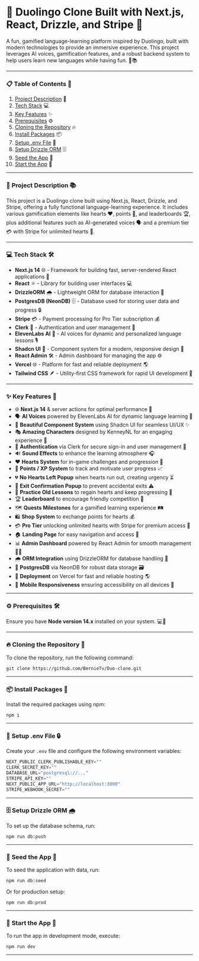 
# 🌟 Duolingo Clone Built with Next.js, React, Drizzle, and Stripe 🚀

A fun, gamified language-learning platform inspired by Duolingo, built with modern technologies to provide an immersive experience. This project leverages AI voices, gamification features, and a robust backend system to help users learn new languages while having fun. 🎉📚

---

### 📋 **Table of Contents** 🔗

1. [Project Description](#project-description) 📝
2. [Tech Stack](#tech-stack) 💻
3. [Key Features](#key-features) ✨
4. [Prerequisites](#prerequisites) ⚙️
5. [Cloning the Repository](#cloning-the-repository) 🔥
6. [Install Packages](#install-packages) 📦
7. [Setup .env File](#setup-env-file) 🔑
8. [Setup Drizzle ORM](#setup-drizzle-orm) 🗄️
9. [Seed the App](#seed-the-app) 🌱
10. [Start the App](#start-the-app) 🚀

---

### 📝 **Project Description** 📚

This project is a Duolingo clone built using Next.js, React, Drizzle, and Stripe, offering a fully functional language-learning experience. It includes various gamification elements like hearts ❤️, points 🌟, and leaderboards 🏆, plus additional features such as AI-generated voices 🗣️ and a premium tier 💳 with Stripe for unlimited hearts 💖.

---

### 💻 **Tech Stack** 🛠️

- **Next.js 14** 🌐 - Framework for building fast, server-rendered React applications 🚀
- **React** ⚛️ - Library for building user interfaces 💻
- **DrizzleORM** 🌧️ - Lightweight ORM for database interaction 💾
- **PostgresDB (NeonDB)** 🗄️ - Database used for storing user data and progress 🔒
- **Stripe** 💳 - Payment processing for Pro Tier subscription 💰
- **Clerk** 🔐 - Authentication and user management 👤
- **ElevenLabs AI** 🧠 - AI voices for dynamic and personalized language lessons 🎙️
- **Shadcn UI** 🎨 - Component system for a modern, responsive design 🌟
- **React Admin** 🛠️ - Admin dashboard for managing the app ⚙️
- **Vercel** 🌐 - Platform for fast and reliable deployment 🌎
- **Tailwind CSS** 🪶 - Utility-first CSS framework for rapid UI development 🎨

---

### ✨ **Key Features** 🔑

- 🌐 **Next.js 14** & server actions for optimal performance 🚀
- 🗣️ **AI Voices** powered by ElevenLabs AI for dynamic language learning 🧠
- 🎨 **Beautiful Component System** using Shadcn UI for seamless UI/UX ✨
- 🎭 **Amazing Characters** designed by KenneyNL for an engaging experience 👾
- 🔐 **Authentication** via Clerk for secure sign-in and user management 🔑
- 🔊 **Sound Effects** to enhance the learning atmosphere 🎧
- ❤️ **Hearts System** for in-game challenges and progression 💖
- 🌟 **Points / XP System** to track and motivate user progress 📈
- 💔 **No Hearts Left Popup** when hearts run out, creating urgency ⏳
- 🚪 **Exit Confirmation Popup** to prevent accidental exits ⚠️
- 🔄 **Practice Old Lessons** to regain hearts and keep progressing 💪
- 🏆 **Leaderboard** to encourage friendly competition 🥇
- 🗺️ **Quests Milestones** for a gamified learning experience 🛤️
- 🛍️ **Shop System** to exchange points for hearts 💰
- 💳 **Pro Tier** unlocking unlimited hearts with Stripe for premium access 💎
- 🏠 **Landing Page** for easy navigation and access 🧭
- 📊 **Admin Dashboard** powered by React Admin for smooth management 🧑‍💼
- 🌧️ **ORM Integration** using DrizzleORM for database handling 🔄
- 💾 **PostgresDB** via NeonDB for robust data storage 🗃️
- 🚀 **Deployment** on Vercel for fast and reliable hosting 🌎
- 📱 **Mobile Responsiveness** ensuring accessibility on all devices 📲

---

### ⚙️ **Prerequisites** 🛠️

Ensure you have **Node version 14.x** installed on your system. 💻🔧

---

### 🔥 **Cloning the Repository** 💾

To clone the repository, run the following command:

```shell
git clone https://github.com/BernieTv/Duo-clone.git
```

---

### 📦 **Install Packages** 🧩

Install the required packages using npm:

```shell
npm i
```

---

### 🔑 **Setup .env File** 🔒

Create your `.env` file and configure the following environment variables:

```js
NEXT_PUBLIC_CLERK_PUBLISHABLE_KEY=""
CLERK_SECRET_KEY=""
DATABASE_URL="postgresql://..."
STRIPE_API_KEY=""
NEXT_PUBLIC_APP_URL="http://localhost:3000"
STRIPE_WEBHOOK_SECRET=""
```

---

### 🗄️ **Setup Drizzle ORM** 🌧️

To set up the database schema, run:

```shell
npm run db:push
```

---

### 🌱 **Seed the App** 🌾

To seed the application with data, run:

```shell
npm run db:seed
```

Or for production setup:

```shell
npm run db:prod
```

---

### 🚀 **Start the App** 🎉

To run the app in development mode, execute:

```shell
npm run dev
```

---
